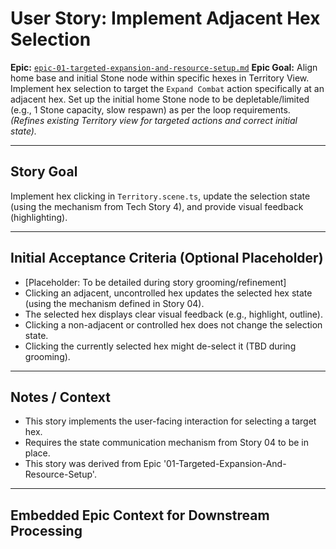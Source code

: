 # User Story: Implement Adjacent Hex Selection

**Epic:** [`epic-01-targeted-expansion-and-resource-setup.md`](epic-01-targeted-expansion-and-resource-setup.md)
**Epic Goal:** Align home base and initial Stone node within specific hexes in Territory View. Implement hex selection to target the `Expand Combat` action specifically at an adjacent hex. Set up the initial home Stone node to be depletable/limited (e.g., 1 Stone capacity, slow respawn) as per the loop requirements. *(Refines existing Territory view for targeted actions and correct initial state).*

---

## Story Goal

Implement hex clicking in `Territory.scene.ts`, update the selection state (using the mechanism from Tech Story 4), and provide visual feedback (highlighting).

---

## Initial Acceptance Criteria (Optional Placeholder)

*   [Placeholder: To be detailed during story grooming/refinement]
*   Clicking an adjacent, uncontrolled hex updates the selected hex state (using the mechanism defined in Story 04).
*   The selected hex displays clear visual feedback (e.g., highlight, outline).
*   Clicking a non-adjacent or controlled hex does not change the selection state.
*   Clicking the currently selected hex might de-select it (TBD during grooming).

---

## Notes / Context

*   This story implements the user-facing interaction for selecting a target hex.
*   Requires the state communication mechanism from Story 04 to be in place.
*   This story was derived from Epic '01-Targeted-Expansion-And-Resource-Setup'.

---

## Embedded Epic Context for Downstream Processing

<!-- ROO CONTEXT - DO NOT MODIFY MANUALLY -->
<!--
Epic Path: epic-01-targeted-expansion-and-resource-setup.md
Epic Title: 01-Targeted-Expansion-And-Resource-Setup
Epic Goal Summary: Align home base and initial Stone node within specific hexes in Territory View. Implement hex selection to target the `Expand Combat` action specifically at an adjacent hex. Set up the initial home Stone node to be depletable/limited (e.g., 1 Stone capacity, slow respawn) as per the loop requirements. *(Refines existing Territory view for targeted actions and correct initial state).*
Project Context (if available in Epic):
  Project Title: project-01-establish-core-feedback-loop
  Project Goal: Implement the minimum viable gameplay loop connecting the core views: Gather Stone in Territory View, initiate Expand Combat, earn persistent Coins from Combat success (e.g., clearing Wave 1), spend Coins in a minimal Management View to unlock basic Stone-to-Pebble crafting, use crafted Pebbles to conquer the first Hex (e.g., clear Wave 10), and have the conquered Hex reveal a better/new Stone node.
-->